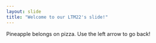 ```yaml
---
layout: slide
title: "Welcome to our LTM22's slide!"
---
```

Pineapple belongs on pizza.
Use the left arrow to go back!
